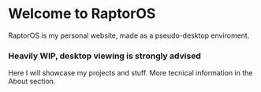 # Welcome to RaptorOS

RaptorOS is my personal website, made as a pseudo-desktop enviroment. 

### Heavily WIP, desktop viewing is strongly advised

Here I will showcase my projects and stuff. More tecnical information in the About section.